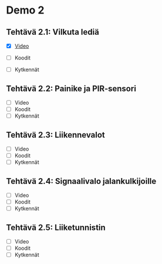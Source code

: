 # Demo 2

## Tehtävä 2.1: Vilkuta lediä

- [x] [Video](https://streamable.com/p4sv6)

- [ ] Koodit
- [ ] Kytkennät

## Tehtävä 2.2: Painike ja PIR-sensori

- [ ] Video
- [ ] Koodit
- [ ] Kytkennät

## Tehtävä 2.3: Liikennevalot

- [ ] Video
- [ ] Koodit
- [ ] Kytkennät

## Tehtävä 2.4: Signaalivalo jalankulkijoille

- [ ] Video
- [ ] Koodit
- [ ] Kytkennät

## Tehtävä 2.5: Liiketunnistin

- [ ] Video
- [ ] Koodit
- [ ] Kytkennät
